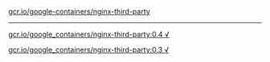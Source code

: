 [gcr.io/google-containers/nginx-third-party](https://hub.docker.com/r/abcz/nginx-third-party/tags/) 

----
[gcr.io/google_containers/nginx-third-party:0.4 √](https://hub.docker.com/r/abcz/nginx-third-party/tags/)

[gcr.io/google_containers/nginx-third-party:0.3 √](https://hub.docker.com/r/abcz/nginx-third-party/tags/)

